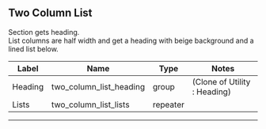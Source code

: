 ## Two Column List
Section gets heading.</br>
List columns are half width and get a heading with beige background and a lined list below.

<table class="ll-fields-table">
  <thead>
    <th>Label</th>
    <th>Name</th>
    <th>Type</th>
    <th>Notes</th>
  </thead>
  <tbody>
                    <tr>
                      <td>Heading</td>
                      <td>two_column_list_heading</td>
                      <td>group</td>
                      <td> (Clone of Utility : Heading)</td>
                    </tr>
        <tr>
          <td>Lists</td>
          <td>two_column_list_lists</td>
          <td>repeater</td>
          <td></td>
        </tr>
  </tbody>
</table>

***